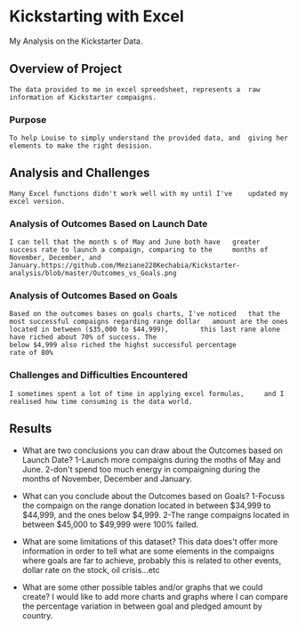 # Kickstarting with Excel
My Analysis on the Kickstarter Data.

## Overview of Project
	The data provided to me in excel spreedsheet, represents a 	raw information of Kickstarter compaigns. 

### Purpose
	To help Louise to simply understand the provided data, and 	giving her elements to make the right desision.
## Analysis and Challenges
	Many Excel functions didn't work well with my until I've 	updated my excel version.

### Analysis of Outcomes Based on Launch Date
	I can tell that the month s of May and June both have 	greater success rate to launch a compaign, comparing to the 	months of November, December, and     	January.https://github.com/Meziane228Kechabia/Kickstarter-analysis/blob/master/Outcomes_vs_Goals.png

### Analysis of Outcomes Based on Goals
	Based on the outcomes bases on goals charts, I've noticed 	that the most successful compaigns regarding range dollar 	amount are the ones located in between ($35,000 to $44,999),		this last rane alone have riched about 70% of success. The
	below $4,999 also riched the highst successful percentage 
	rate of 80% 

### Challenges and Difficulties Encountered
	I sometimes spent a lot of time in applying excel formulas, 	and I realised how time consuming is the data world.

## Results

- What are two conclusions you can draw about the Outcomes based on Launch Date? 
	1-Launch more compaigns during the moths of May and June.
	2-don't spend too much energy in compaigning during the 	months of November, December and January. 


- What can you conclude about the Outcomes based on Goals?
	1-Focuss the compaign on the range donation located in 	between $34,999 to $44,999, and the ones below $4,999.
	2-The range compaigns located in between $45,000 to $49,999 	were 100% failed.

- What are some limitations of this dataset?
	This data does't offer more information in order to tell 	what are some elements in the compaigns where goals are far 	to achieve, probably this is related to other events, dollar 	rate on the stock, oil crisis...etc

- What are some other possible tables and/or graphs that we could create? 
	I would like to add more charts and graphs where I can 	compare the percentage variation in between goal and pledged 	amount by country.
